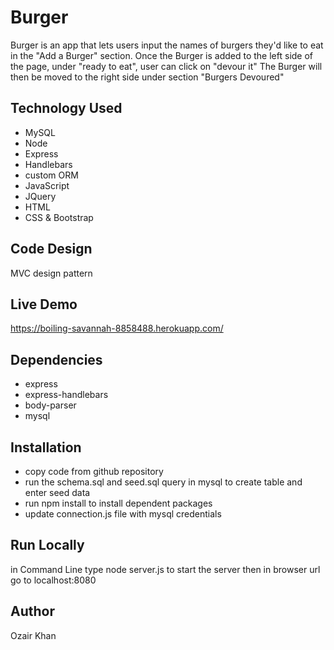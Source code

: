 # Burger

Burger is an app that lets users input the names of burgers they'd like to eat in the "Add a Burger" section.
Once the Burger is added to the left side of the page, under "ready to eat", user can click on "devour it"
The Burger will then be moved to the right side under section "Burgers Devoured"

## Technology Used
- MySQL 
- Node
- Express
- Handlebars 
- custom ORM 
- JavaScript
- JQuery 
- HTML 
- CSS & Bootstrap

## Code Design
MVC design pattern

## Live Demo
https://boiling-savannah-8858488.herokuapp.com/

## Dependencies
- express
- express-handlebars
- body-parser
- mysql


## Installation
- copy code from github repository
- run the schema.sql and seed.sql query in mysql to create table and enter seed data
- run npm install  to install dependent packages
- update connection.js file with mysql credentials

## Run Locally
in Command Line type node server.js to start the server
then in browser url go to localhost:8080

## Author
Ozair Khan
